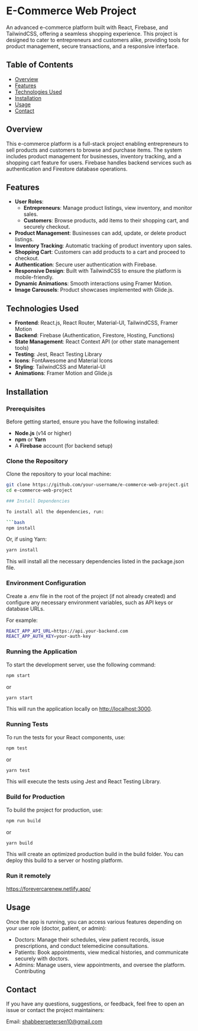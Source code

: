 # E-Commerce Web Project

An advanced e-commerce platform built with React, Firebase, and TailwindCSS, offering a seamless shopping experience. This project is designed to cater to entrepreneurs and customers alike, providing tools for product management, secure transactions, and a responsive interface.

## Table of Contents

- [Overview](#overview)
- [Features](#features)
- [Technologies Used](#technologies-used)
- [Installation](#installation)
- [Usage](#usage)
- [Contact](#contact)

## Overview

This e-commerce platform is a full-stack project enabling entrepreneurs to sell products and customers to browse and purchase items. The system includes product management for businesses, inventory tracking, and a shopping cart feature for users. Firebase handles backend services such as authentication and Firestore database operations.

## Features

- **User Roles**:
  - **Entrepreneurs**: Manage product listings, view inventory, and monitor sales.
  - **Customers**: Browse products, add items to their shopping cart, and securely checkout.
- **Product Management**: Businesses can add, update, or delete product listings.
- **Inventory Tracking**: Automatic tracking of product inventory upon sales.
- **Shopping Cart**: Customers can add products to a cart and proceed to checkout.
- **Authentication**: Secure user authentication with Firebase.
- **Responsive Design**: Built with TailwindCSS to ensure the platform is mobile-friendly.
- **Dynamic Animations**: Smooth interactions using Framer Motion.
- **Image Carousels**: Product showcases implemented with Glide.js.

## Technologies Used

- **Frontend**: React.js, React Router, Material-UI, TailwindCSS, Framer Motion
- **Backend**: Firebase (Authentication, Firestore, Hosting, Functions)
- **State Management**: React Context API (or other state management tools)
- **Testing**: Jest, React Testing Library
- **Icons**: FontAwesome and Material Icons
- **Styling**: TailwindCSS and Material-UI
- **Animations**: Framer Motion and Glide.js

## Installation

### Prerequisites

Before getting started, ensure you have the following installed:

- **Node.js** (v14 or higher)
- **npm** or **Yarn**
- A **Firebase** account (for backend setup)

### Clone the Repository

Clone the repository to your local machine:

```bash
git clone https://github.com/your-username/e-commerce-web-project.git
cd e-commerce-web-project

### Install Dependencies

To install all the dependencies, run:

```bash
npm install
```

Or, if using Yarn:

```bash
yarn install
```

This will install all the necessary dependencies listed in the package.json file.

### Environment Configuration

Create a .env file in the root of the project (if not already created) and configure any necessary environment variables, such as API keys or database URLs.

For example:

```bash
REACT_APP_API_URL=https://api.your-backend.com
REACT_APP_AUTH_KEY=your-auth-key
```

### Running the Application

To start the development server, use the following command:

```bash
npm start
```

or

```bash
yarn start
```

This will run the application locally on <http://localhost:3000>.

### Running Tests

To run the tests for your React components, use:

```bash
npm test
```

or

```bash
yarn test
```

This will execute the tests using Jest and React Testing Library.

### Build for Production

To build the project for production, use:

```bash
npm run build
```

or

```bash
yarn build
```

This will create an optimized production build in the build folder. You can deploy this build to a server or hosting platform.

### Run it remotely

<https://forevercarenew.netlify.app/>

## Usage

Once the app is running, you can access various features depending on your user role (doctor, patient, or admin):

- Doctors: Manage their schedules, view patient records, issue prescriptions, and conduct telemedicine consultations.
- Patients: Book appointments, view medical histories, and communicate securely with doctors.
- Admins: Manage users, view appointments, and oversee the platform.
Contributing

## Contact

If you have any questions, suggestions, or feedback, feel free to open an issue or contact the project maintainers:

Email: <shabbeerpetersen10@gmail.com>
